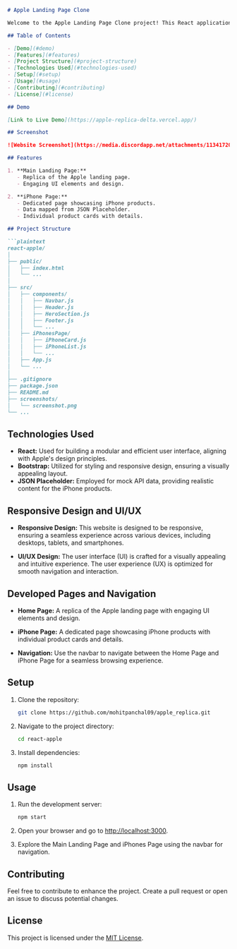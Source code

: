 
```markdown
# Apple Landing Page Clone

Welcome to the Apple Landing Page Clone project! This React application replicates the Apple landing page and includes a dedicated page showcasing iPhone products with data mapped using JSON Placeholder.

## Table of Contents

- [Demo](#demo)
- [Features](#features)
- [Project Structure](#project-structure)
- [Technologies Used](#technologies-used)
- [Setup](#setup)
- [Usage](#usage)
- [Contributing](#contributing)
- [License](#license)

## Demo

[Link to Live Demo](https://apple-replica-delta.vercel.app/)

## Screenshot

![Website Screenshot](https://media.discordapp.net/attachments/1134172030699323465/1189290796093034706/Screenshot_2023-12-27_at_1.02.26_AM.png?ex=659da05d&is=658b2b5d&hm=cc663818870086b387744c7c2328dc78b90ac52735246f90975b014263495701&=&format=webp&quality=lossless&width=2004&height=1054)

## Features

1. **Main Landing Page:**
   - Replica of the Apple landing page.
   - Engaging UI elements and design.

2. **iPhone Page:**
   - Dedicated page showcasing iPhone products.
   - Data mapped from JSON Placeholder.
   - Individual product cards with details.

## Project Structure

```plaintext
react-apple/
│
├── public/
│   ├── index.html
│   └── ...
│
├── src/
│   ├── components/
│   │   ├── Navbar.js
│   │   ├── Header.js
│   │   ├── HeroSection.js
│   │   ├── Footer.js
│   │   └── ...
│   ├── iPhonesPage/
│   │   ├── iPhoneCard.js
│   │   ├── iPhoneList.js
│   │   └── ...
│   ├── App.js
│   └── ...
│
├── .gitignore
├── package.json
├── README.md
├── screenshots/
│   └── screenshot.png
└── ...
```

## Technologies Used

- **React:** Used for building a modular and efficient user interface, aligning with Apple's design principles.
- **Bootstrap:** Utilized for styling and responsive design, ensuring a visually appealing layout.
- **JSON Placeholder:** Employed for mock API data, providing realistic content for the iPhone products.

## Responsive Design and UI/UX

- **Responsive Design:** This website is designed to be responsive, ensuring a seamless experience across various devices, including desktops, tablets, and smartphones.

- **UI/UX Design:** The user interface (UI) is crafted for a visually appealing and intuitive experience. The user experience (UX) is optimized for smooth navigation and interaction.

## Developed Pages and Navigation

- **Home Page:** A replica of the Apple landing page with engaging UI elements and design.

- **iPhone Page:** A dedicated page showcasing iPhone products with individual product cards and details.

- **Navigation:** Use the navbar to navigate between the Home Page and iPhone Page for a seamless browsing experience.

## Setup

1. Clone the repository:

   ```bash
   git clone https://github.com/mohitpanchal09/apple_replica.git
   ```

2. Navigate to the project directory:

   ```bash
   cd react-apple
   ```

3. Install dependencies:

   ```bash
   npm install
   ```

## Usage

1. Run the development server:

   ```bash
   npm start
   ```

2. Open your browser and go to [http://localhost:3000](http://localhost:3000).

3. Explore the Main Landing Page and iPhones Page using the navbar for navigation.

## Contributing

Feel free to contribute to enhance the project. Create a pull request or open an issue to discuss potential changes.

## License

This project is licensed under the [MIT License](LICENSE).
```
